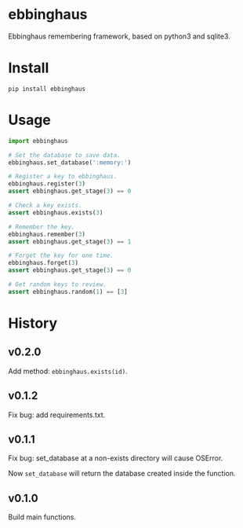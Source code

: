 # ebbinghaus
Ebbinghaus remembering framework, based on python3 and sqlite3.

# Install

```commandline
pip install ebbinghaus
```

# Usage

```python
import ebbinghaus

# Set the database to save data.
ebbinghaus.set_database(':memory:')

# Register a key to ebbinghaus.
ebbinghaus.register(3)
assert ebbinghaus.get_stage(3) == 0

# Check a key exists.
assert ebbinghaus.exists(3)

# Remember the key.
ebbinghaus.remember(3)
assert ebbinghaus.get_stage(3) == 1

# Forget the key for one time.
ebbinghaus.forget(3)
assert ebbinghaus.get_stage(3) == 0

# Get random keys to review.
assert ebbinghaus.random(1) == [3]
```

# History

## v0.2.0

Add method: `ebbinghaus.exists(id)`.

## v0.1.2

Fix bug: add requirements.txt.

## v0.1.1

Fix bug: set_database at a non-exists directory will cause OSError.

Now `set_database` will return the database created inside the function.

## v0.1.0

Build main functions.

